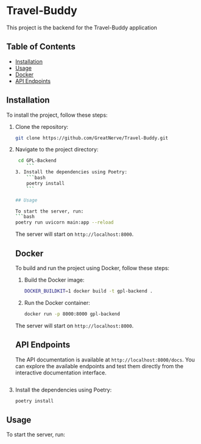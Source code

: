 # Travel-Buddy

This project is the backend for the Travel-Buddy application

## Table of Contents

- [Installation](#installation)
- [Usage](#usage)
- [Docker](#docker)
- [API Endpoints](#api-endpoints)

## Installation

To install the project, follow these steps:

1. Clone the repository:
    ```bash
    git clone https://github.com/GreatNerve/Travel-Buddy.git
    ```
2. Navigate to the project directory:
    ```bash
     cd GPL-Backend
        ```
    3. Install the dependencies using Poetry:
        ```bash
        poetry install
        ```

    ## Usage

    To start the server, run:
    ```bash
    poetry run uvicorn main:app --reload
    ```

    The server will start on `http://localhost:8000`.

    ## Docker

    To build and run the project using Docker, follow these steps:

    1. Build the Docker image:
        ```bash
        DOCKER_BUILDKIT=1 docker build -t gpl-backend .
        ```
    2. Run the Docker container:
        ```bash
        docker run -p 8000:8000 gpl-backend
        ```

    The server will start on `http://localhost:8000`.

    ## API Endpoints

    The API documentation is available at `http://localhost:8000/docs`. You can explore the available endpoints and test them directly from the interactive documentation interface.
    ```
3. Install the dependencies using Poetry:
    ```bash
    poetry install
    ```

## Usage

To start the server, run:
